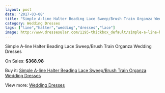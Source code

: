 ```yaml
---
layout: post
date: '2017-03-08'
title: "Simple A-line Halter Beading Lace Sweep/Brush Train Organza Wedding Dresses"
category: Wedding Dresses
tags: ["line","halter","wedding","dresses","lace"]
image: http://www.dressesular.com/1195-thickbox_default/simple-a-line-halter-beading-lace-sweep-brush-train-organza-wedding-dresses.jpg
---
```

Simple A-line Halter Beading Lace Sweep/Brush Train Organza Wedding Dresses

On Sales: **$368.98**
<a href="https://www.dressesular.com/wedding-dresses/384-simple-a-line-halter-beading-lace-sweep-brush-train-organza-wedding-dresses.html"><amp-img layout="responsive" width="600" height="600" src="//www.dressesular.com/1195-thickbox_default/simple-a-line-halter-beading-lace-sweep-brush-train-organza-wedding-dresses.jpg" alt="Simple A-line Halter Beading Lace Sweep/Brush Train Organza Wedding Dresses 0" /></a>
<a href="https://www.dressesular.com/wedding-dresses/384-simple-a-line-halter-beading-lace-sweep-brush-train-organza-wedding-dresses.html"><amp-img layout="responsive" width="600" height="600" src="//www.dressesular.com/1196-thickbox_default/simple-a-line-halter-beading-lace-sweep-brush-train-organza-wedding-dresses.jpg" alt="Simple A-line Halter Beading Lace Sweep/Brush Train Organza Wedding Dresses 1" /></a>

Buy it: [Simple A-line Halter Beading Lace Sweep/Brush Train Organza Wedding Dresses](https://www.dressesular.com/wedding-dresses/384-simple-a-line-halter-beading-lace-sweep-brush-train-organza-wedding-dresses.html "Simple A-line Halter Beading Lace Sweep/Brush Train Organza Wedding Dresses")

View more: [Wedding Dresses](https://www.dressesular.com/3-wedding-dresses "Wedding Dresses")
